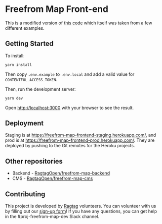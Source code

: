 # Freefrom Map Front-end

This is a modified version of [this code](http://bl.ocks.org/michellechandra/0b2ce4923dc9b5809922) which itself was taken from a few different examples.

## Getting Started

To install:

```bash
yarn install
```

Then copy `.env.example` to `.env.local` and add a valid value for `CONTENTFUL_ACCESS_TOKEN`.

Then, run the development server:

```bash
yarn dev
```

Open [http://localhost:3000](http://localhost:3000) with your browser to see the result.

## Deployment

Staging is at https://freefrom-map-frontend-staging.herokuapp.com/, and prod is at https://freefrom-map-frontend-prod.herokuapp.com/. They are deployed by pushing to the Git remotes for the Heroku projects.

## Other repositories

- Backend - [RagtagOpen/freefrom-map-backend](https://github.com/RagtagOpen/freefrom-map-backend)
- CMS - [RagtagOpen/freefrom-map-cms](https://github.com/RagtagOpen/freefrom-map-cms)

## Contributing

This project is developed by [Ragtag](https://ragtag.org/) volunteers. You can volunteer with us by filling out our [sign-up form](https://id.ragtag.org/join/)!
If you have any questions, you can get help in the #proj-freefrom-map-dev Slack channel.
